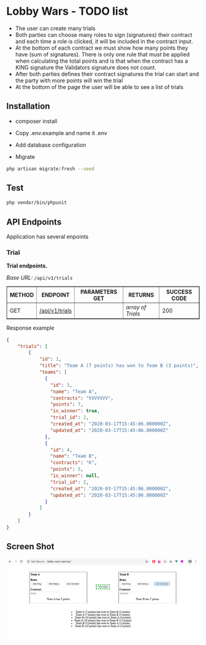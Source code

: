 # Lobby Wars - TODO list
- The user can create many trials
- Both parties can choose many roles to sign (signatures) their contract and each time a role is clicked, it will be included in the contract input.
- At the bottom of each contract we must show how many points they have (sum of signatures). There is only one rule that must be applied when calculating the total points and is that when the contract has a KING signature the Validators signature does not count.
- After both parties defines their contract signatures the trial can start and the party with more points will win the trial
- At the bottom of the page the user will be able to see a list of trials



## Installation
- composer install

- Copy .env.example and name it .env

- Add database configuration

- Migrate 
```bash
php artisan migrate:fresh --seed
```


## Test
```bash
php vendor/bin/phpunit
```


## API Endpoints

Application has several enpoints

### Trial

<b>Trial endpoints.</b>

<i>Base URL:</i> ```/api/v1/trials```

<table border="1" width="100%">
    <thead>
        <tr>
            <th>METHOD</td>
            <th>ENDPOINT</td>
            <th>PARAMETERS GET</td>
            <th>RETURNS</td>
            <th>SUCCESS CODE</td>
        </tr>
    </thead>
    <tbody>
        <tr>
            <td>GET</td>
            <td><a href="#">/api/v1/trials</a></td>
            <td></td>
            <td><i>array of Trials</i></td>
            <td>200</td>
        </tr>
    </tbody>
</table>

Response example

```json
{
    "trials": [
        {
            "id": 1,
            "title": "Team A (7 points) has won to Team B (3 points)",
            "teams": [
              {
                "id": 3,
                "name": "Team A",
                "contracts": "VVVVVVV",
                "points": 7,
                "is_winner": true,
                "trial_id": 2,
                "created_at": "2020-03-17T15:45:06.000000Z",
                "updated_at": "2020-03-17T15:45:06.000000Z"
              },
              {
                "id": 4,
                "name": "Team B",
                "contracts": "K",
                "points": 5,
                "is_winner": null,
                "trial_id": 2,
                "created_at": "2020-03-17T15:45:06.000000Z",
                "updated_at": "2020-03-17T15:45:06.000000Z"
              }
            ]
        }
    ]
}
```


## Screen Shot

![lobby-result](./docs/lobby-result.png?raw=true "Result")
